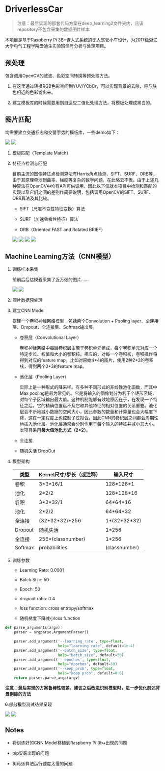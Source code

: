 # DriverlessCar

>注意：最后实现的那套代码方案在deep_learning2文件夹内，且该repository不包含采集的数据图片样本

本项目是基于Raspberry Pi 3B+嵌入式系统的无人驾驶小车设计，为2017级浙江大学电气工程学院爱迪生实验班信号分析与处理项目。

## 预处理

包含调用OpenCV的滤波、色彩空间转换等预处理方法。

1. 在这里通过转换RGB色彩空间到YUV/YCbCr，可以实现背景的去除，将与肤色相近的色彩滤出来。

2. 建立模板库的时候需要用到自适应二值化处理方法，将模板处理成黑白的。

## 图片匹配

均需要建立交通标志和交警手势的模板库，一些demo如下：


![ ](illustration/template1.jpg) ![ ](illustration/template2.jpg)

1. 模板匹配（Template Match）

2. 特征点检测与匹配

    目前主流的图像特征点检测算法有Harris角点检测、SIFT、SURF、ORB等，由于其原理牵涉到曲率、梯度等复杂的数学问题，在此略去不表。由于上述几种算法在OpenCV中均有API可供调用，因此以下仅就本项目中检测和匹配的实现以及它们之间的差别作简要说明，包括调用OpenCV的SIFT、SURF、ORB算法及其比较。

    - SIFT（尺度不变性特征变换）算法

    - SURF（加速鲁棒性特征）算法

    - ORB（Oriented FAST and Rotated BRIEF）

    ![ ](illustration\matchtest1.jpg) ![ ](illustration\matchtest2.jpg)
    ![ ](illustration\matchtest3.jpg) ![ ](illustration\matchtest4.jpg)

## Machine Learning方法（CNN模型）

1. 训练样本采集

    前前后后估摸着采集了近万张的图片......

    ![ ](illustration\trainingsp1.jpg) ![ ](illustration\trainingsp2.jpg)

2. 图片数据预处理



3. 建立CNN Model

    搭建一个卷积神经网络模型，包括两个Convolution + Pooling layer、全连接层、Dropout、全连接层、Softmax输出层。

    - 卷积层（Convolutional Layer）

        卷积神经网络中每层卷积层由若干卷积单元组成，每个卷积单元对应一个特定步长、权值和大小的卷积核。相应的，对每一个卷积核，卷积操作将得到对应的feature map。比如对原始4\*4的图片，使用2种2\*2的卷积核，得到两个3*3的feature map。

    - 池化层（Pooling Layer）

        实际上是一种形式的降采样。有多种不同形式的非线性池化函数，而其中Max pooling是最为常见的。它是将输入的图像划分为若干个矩形区域，对每个子区域输出最大值。这种机制能够有效地原因在于，在发现一个特征之后，它的精确位置远不及它和其他特征的相对位置的关系重要。池化层会不断地减小数据的空间大小，因此参数的数量和计算量也会大幅度下降，这在一定程度上也控制了过拟合。因此CNN的卷积层之间都会周期性地插入池化层。池化层通常会分别作用于每个输入的特征并减小其大小。本项目采用**最大值池化方式（2*2）**。

    - 全连接

    - 随机失活 DropOut

4. 模型架构

    | 类型 | Kernel尺寸/步长（或注释） | 输入尺寸 |
    |  ----  |  ----  |  ----  |
    | 卷积 | 3\*3\*16/1 | 128\*128\*1 |
    | 池化 | 2\*2/2 | 128\*128\*16 |
    | 卷积 | 3\*3\*32/1 | 64\*64\*16 |
    | 池化 | 2\*2/2 | 64\*64\*32 |
    | 全连接 | (32\*32\*32)\*256 | 1\*(32\*32\*32) |
    | Dropout | 随机失活 | 1\*256 |
    | 全连接 | 256\*(classnumber) |1\*256 |
    | Softmax | probabilities | (classnumber) |

5. 训练参数

    - Learning Rate: 0.0001

    - Batch Size: 50

    - Epoch: 50

    - dropout ratio: 0.4

    - loss function: cross entropy/softmax

    - 随机梯度下降减小loss function

```py
def parse_arguments(argv):  
    parser = argparse.ArgumentParser()  
  
    parser.add_argument('--learning_rate', type=float,  
                        help="learning rate", default=1e-4)
    parser.add_argument('--batch_size', type=float,  
                        help="batch_size", default=50)
    parser.add_argument('--epoches', type=float,  
                        help="epoches", default=50)
    parser.add_argument('--keep_prob', type=float,  
                        help="keep prob", default=0.6)
    return parser.parse_args(argv)
```

**注意：最后实现的方案鲁棒性较差，建议之后改进识别模型时，进一步优化前述背景剔除的方法**

6.部分模型测试结果呈现

![ ](.\illustration\trainingres1.jpg) ![ ](.\illustration\trainingres2.jpg)

## Notes

- 将训练好的CNN Model移植到Raspberry Pi 3b+出现的问题

- pip安装出现的问题

- 树莓派算法运行速度太慢的问题
